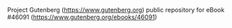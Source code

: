 Project Gutenberg (https://www.gutenberg.org) public repository for eBook #46091 (https://www.gutenberg.org/ebooks/46091)
